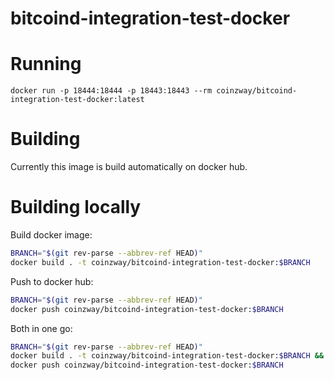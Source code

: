 # bitcoind-integration-test-docker

# Running
```
docker run -p 18444:18444 -p 18443:18443 --rm coinzway/bitcoind-integration-test-docker:latest
```

# Building

Currently this image is build automatically on docker hub.

# Building locally

Build docker image:
 
```bash
BRANCH="$(git rev-parse --abbrev-ref HEAD)"
docker build . -t coinzway/bitcoind-integration-test-docker:$BRANCH
```

Push to docker hub:

```bash
BRANCH="$(git rev-parse --abbrev-ref HEAD)"
docker push coinzway/bitcoind-integration-test-docker:$BRANCH
```

Both in one go:
```bash
BRANCH="$(git rev-parse --abbrev-ref HEAD)"
docker build . -t coinzway/bitcoind-integration-test-docker:$BRANCH && \
docker push coinzway/bitcoind-integration-test-docker:$BRANCH
```